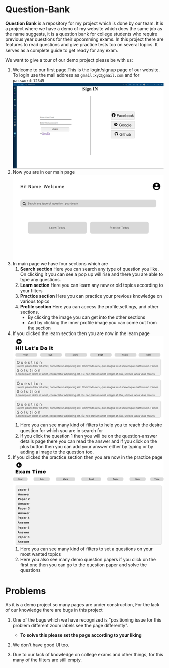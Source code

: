 # Question-Bank

**Question Bank** is a repository for my project which is done by our team. It is a project where we have a demo of my website which does the same job as the name suggests, it is a question bank for college students who require previous year questions for their upcomming exams. In this project there are features to read questions and give practice tests too on several topics. It serves as a complete guide to get ready for any exam.

We want to give a tour of our demo project please be with us:

1. Welcome to our first page.This is the login/signup page of our website. To login use the mail address as `gmail:xyz@gmail.com` and for `password:12345`![Sign-in page](sign-in.png) 
2. Now you are in our main page ![main page](main.png)
3. In main page we have four sections which are
   1. **Search section** Here you can search any type of question you like. On clicking it you can see a pop up will rise and there you are able to type any questions.
   2. **Learn section** Here you can learn any new or old topics according to your filters
   3. **Practice section** Here you can practice your previous knowledge on various topics
   4. **Profile section** Here you can access the profile,settings, and other sections.
      - By clicking the image you can get into the other sections
      - And by clicking the inner profile image you can come out from the section
4. If you clicked the learn section then you are now in the learn page ![learn page](learn.png)
   1. Here you can see many kind of filters to help you to reach the desire question for which you are in search for
   2. If you click the question 1 then you will be on the question-answer details page there you can read the answer and if you click on the plus button then you can add your answer either by typing or by adding a image to the question too.
5. If you clicked the practice section then you are now in the practice page ![practice page](practice.png)
   1. Here you can see many kind of filters to set a questions on your most wanted topics
   2. Here you also see many demo question papers if you click on the first one then you can go to the question paper and solve the questions

# Problems

As it is a demo project so many pages are under construction, For the lack of our knowledge there are bugs in this project

1. One of the bugs which we have recognized is "positioning issue for this problem different zoom labels see the page differently".

   - **To solve this please set the page according to your liking**

2. We don't have good UI too.
3. Due to our lack of knowledge on college exams and other things, for this many of the filters are still empty.
